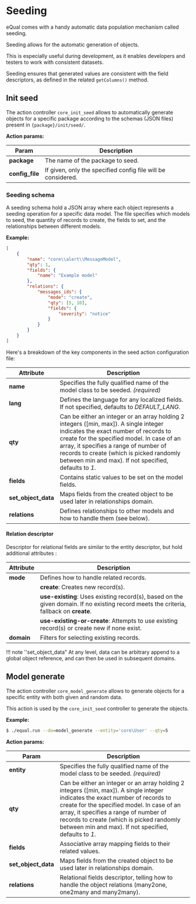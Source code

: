 # Seeding

eQual comes with a handy automatic data population mechanism called seeding.

Seeding allows for the automatic generation of objects.

This is especially useful during development, as it enables developers and testers to work with consistent datasets.

Seeding ensures that generated values are consistent with the field descriptors, as defined in the related `getColumns()` method.


## Init seed

The action controller `core_init_seed` allows to automatically generate objects for a specific package according to the schemas (JSON files) present in `{package}/init/seed/`.

**Action params:**

| **Param** | **Description**                                                           |
|-------------------|---------------------------------------------------------------------------|
| **package**       | The name of the package to seed.                                           |
| **config_file**   | If given, only the specified config file will be considered.               |




### Seeding schema

A seeding schema hold a JSON array where each object represents a seeding operation for a specific data model. The file specifies which models to seed, the quantity of records to create, the fields to set, and the relationships between different models.

**Example:**

```json
[
	{
		"name": "core\\alert\\MessageModel",
		"qty": 1,
		"fields": {
			"name": "Example model"
		},
		"relations": {
			"messages_ids": {
				"mode": "create",
				"qty": [5, 10],
				"fields": {
					"severity": "notice"
				}
			}
		}
	}
]
```



Here's a breakdown of the key components in the seed action configuration file:


| **Attribute**         | **Description**                                                                                                                                                                                   |
|-----------------------|---------------------------------------------------------------------------------------------------------------------------------------------------------------------------------------------------|
| **name**              | Specifies the fully qualified name of the model class to be seeded. *(required)*                                                                                                                  |
| **lang**              | Defines the language for any localized fields. If not specified, defaults to *DEFAULT_LANG*.                                                                                                      |
| **qty**               | Can be either an integer or an array holding 2 integers ([min, max]). A single integer indicates the exact number of records to create for the specified model. In case of an array, it specifies a range of number of records to create (which is picked randomly between min and max). If not specified, defaults to *1*. |
| **fields**            | Contains static values to be set on the model fields.                                                                                                                                              |
| **set_object_data**    | Maps fields from the created object to be used later in relationships domain.                                                                                                                     |
| **relations**         | Defines relationships to other models and how to handle them (see below).                                                                                                                          |



#### Relation descriptor


Descriptor for relational fields are similar to the entity descriptor, but hold additional attributes : 

| **Attribute** | **Description**                                              |
| ------------- | ------------------------------------------------------------ |
| **mode**      | Defines how to handle related records.                       |
|               | **create**: Creates new record(s).                           |
|               | **use-existing**: Uses existing record(s), based on the given domain. If no existing record meets the criteria, fallback on **create**. |
|               | **use-existing-or-create**: Attempts to use existing record(s) or create new if none exist. |
| **domain**    | Filters for selecting existing records.                      |



!!! note ''set_object_data"
    At any level, data can be arbitrary append to a global object reference, and can then be used in subsequent domains.




## Model generate

The action controller `core_model_generate` allows to generate objects for a specific entity with both given and random data.

This action is used by the `core_init_seed` controller to generate the objects.



**Example:**

```bash
$ ./equal.run --do=model_generate --entity='core\User' --qty=5
```



**Action params:**

| **Param**           | **Description**                                              |
| ------------------- | ------------------------------------------------------------ |
| **entity**          | Specifies the fully qualified name of the model class to be seeded. *(required)* |
| **qty**             | Can be either an integer or an array holding 2 integers ([min, max]). A single integer indicates the exact number of records to create for the specified model. In case of an array, it specifies a range of number of records to create (which is picked randomly between min and max). If not specified, defaults to *1*. |
| **fields**          | Associative array mapping fields to their related values.    |
| **set_object_data** | Maps fields from the created object to be used later in relationships domain. |
| **relations**       | Relational fields descriptor, telling how to handle the object relations (many2one, one2many and many2many). |
